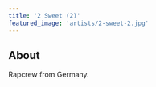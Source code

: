 ```yaml
---
title: '2 Sweet (2)'
featured_image: 'artists/2-sweet-2.jpg'
---
```


## About

Rapcrew from Germany.
